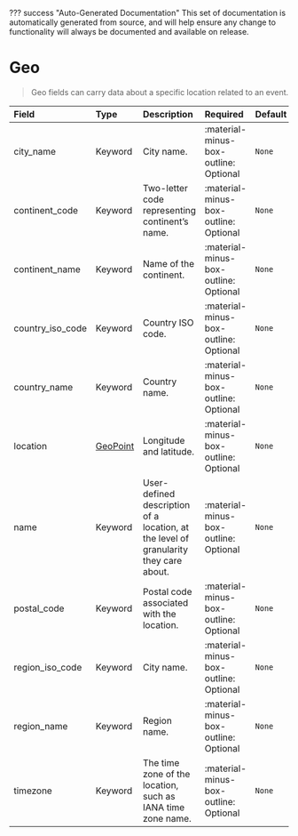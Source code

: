 ??? success "Auto-Generated Documentation"
    This set of documentation is automatically generated from source, and will help ensure any change to functionality will always be documented and available on release.

# Geo

> Geo fields can carry data about a specific location related to an event.

| Field | Type | Description | Required | Default |
| :--- | :--- | :--- | :--- | :--- |
| city_name | Keyword | City name. | :material-minus-box-outline: Optional | `None` |
| continent_code | Keyword | Two-letter code representing continent’s name. | :material-minus-box-outline: Optional | `None` |
| continent_name | Keyword | Name of the continent. | :material-minus-box-outline: Optional | `None` |
| country_iso_code | Keyword | Country ISO code. | :material-minus-box-outline: Optional | `None` |
| country_name | Keyword | Country name. | :material-minus-box-outline: Optional | `None` |
| location | [GeoPoint](/howler/odm/class/geopoint) | Longitude and latitude. | :material-minus-box-outline: Optional | `None` |
| name | Keyword | User-defined description of a location, at the level of granularity they care about. | :material-minus-box-outline: Optional | `None` |
| postal_code | Keyword | Postal code associated with the location. | :material-minus-box-outline: Optional | `None` |
| region_iso_code | Keyword | City name. | :material-minus-box-outline: Optional | `None` |
| region_name | Keyword | Region name. | :material-minus-box-outline: Optional | `None` |
| timezone | Keyword | The time zone of the location, such as IANA time zone name. | :material-minus-box-outline: Optional | `None` |